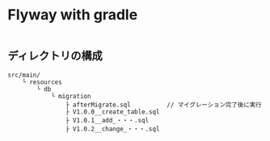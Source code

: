# Flyway with gradle
```gradle


```

## ディレクトリの構成
```
src/main/
    └ resources
        └ db
            └ migration
                ├ afterMigrate.sql          // マイグレーション完了後に実行
                ├ V1.0.0__create_table.sql  
                ├ V1.0.1__add_・・・.sql
                ├ V1.0.2__change_・・・.sql

```


